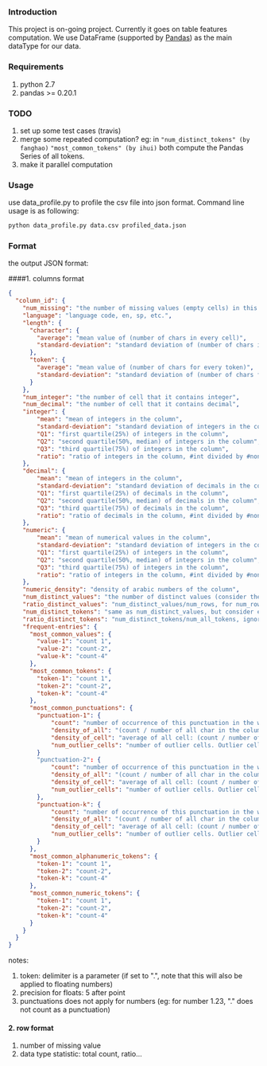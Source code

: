 ### Introduction
This project is on-going project. Currently it goes on table features computation. We use DataFrame (supported by [Pandas](http://pandas.pydata.org)) as the main dataType for our data.

### Requirements
1. python 2.7
2. pandas >= 0.20.1

### TODO
1. set up some test cases (travis)
2. merge some repeated computation? eg: in ```"num_distinct_tokens" (by fanghao)``` ```"most_common_tokens" (by ihui)``` both compute the Pandas Series of all tokens.
3. make it parallel computation

### Usage
use data_profile.py to profile the csv file into json format. Command line usage is as following:

```sh
python data_profile.py data.csv profiled_data.json
```

### Format
the output JSON format:

####1. columns format


```json
{
  "column_id": {
    "num_missing": "the number of missing values (empty cells) in this column",
    "language": "language code, en, sp, etc.",
    "length": {
      "character": {
        "average": "mean value of (number of chars in every cell)",
        "standard-deviation": "standard deviation of (number of chars in every cell)"
      },
      "token": {
        "average": "mean value of (number of chars for every token)",
        "standard-deviation": "standard deviation of (number of chars for every token)"
      }
    },
    "num_integer": "the number of cell that it contains integer",
    "num_decimal": "the number of cell that it contains decimal",
    "integer": {
        "mean": "mean of integers in the column",
        "standard-deviation": "standard deviation of integers in the column",
        "Q1": "first quartile(25%) of integers in the column",
        "Q2": "second quartile(50%, median) of integers in the column",
        "Q3": "third quartile(75%) of integers in the column",
        "ratio": "ratio of integers in the column, #int divided by #non-blank"
    },
    "decimal": {
        "mean": "mean of integers in the column",
        "standard-deviation": "standard deviation of decimals in the column",
        "Q1": "first quartile(25%) of decimals in the column",
        "Q2": "second quartile(50%, median) of decimals in the column",
        "Q3": "third quartile(75%) of decimals in the column",
        "ratio": "ratio of decimals in the column, #int divided by #non-blank"
    },
    "numeric": {
        "mean": "mean of numerical values in the column",
        "standard-deviation": "standard deviation of integers in the column",
        "Q1": "first quartile(25%) of integers in the column",
        "Q2": "second quartile(50%, median) of integers in the column",
        "Q3": "third quartile(75%) of integers in the column",
        "ratio": "ratio of integers in the column, #int divided by #non-blank"
    },
    "numeric_density": "density of arabic numbers of the column",
    "num_distinct_values": "the number of distinct values (consider the content in a cell as a value), ignore the missing value",
    "ratio_distinct_values": "num_distinct_values/num_rows, for num_rows, also ignore the missing value",
    "num_distinct_tokens": "same as num_distinct_values, but consider each token as a value, ignore the missing value",
    "ratio_distinct_tokens": "num_distinct_tokens/num_all_tokens, ignore the missing value",
    "frequent-entries": {
      "most_common_values": {
        "value-1": "count 1",
        "value-2": "count-2",
        "value-k": "count-4"
      },
      "most_common_tokens": {
        "token-1": "count 1",
        "token-2": "count-2",
        "token-k": "count-4"
      },
      "most_common_punctuations": {
        "punctuation-1": {
        	"count": "number of occurrence of this punctuation in the whole column",
        	"density_of_all": "(count / number of all char in the column)",
        	"density_of_cell": "average of all cell: (count / number of all char in the cell)",
        	"num_outlier_cells": "number of outlier cells. Outlier cells is the cells that: density of puctuations in this cell is not within mean ± σ of the statics of the whole column"
        }
        "punctuation-2": {
        	"count": "number of occurrence of this punctuation in the whole column",
        	"density_of_all": "(count / number of all char in the column)",
        	"density_of_cell": "average of all cell: (count / number of all char in the cell)",
        	"num_outlier_cells": "number of outlier cells. Outlier cells is the cells that: density of puctuations in this cell is not within mean ± σ of the statics of the whole column"
        },
        "punctuation-k": {
        	"count": "number of occurrence of this punctuation in the whole column",
        	"density_of_all": "(count / number of all char in the column)",
        	"density_of_cell": "average of all cell: (count / number of all char in the cell)",
        	"num_outlier_cells": "number of outlier cells. Outlier cells is the cells that: density of puctuations in this cell is not within mean ± σ of the statics of the whole column"
        }
      },
      "most_common_alphanumeric_tokens": {
        "token-1": "count 1",
        "token-2": "count-2",
        "token-k": "count-4"
      },
      "most_common_numeric_tokens": {
        "token-1": "count 1",
        "token-2": "count-2",
        "token-k": "count-4"
      }
    }
  }
}
```

notes:

1. token: delimiter is a parameter (if set to ".", note that this will also be applied to floating numbers)
2. precision for floats: 5 after point
3. punctuations does not apply for numbers (eg: for number 1.23, "." does not count as a punctuation)


#### 2. row format
1. number of missing value
2. data type statistic: total count, ratio...